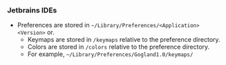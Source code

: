 ### Jetbrains IDEs
- Preferences are stored in `~/Library/Preferences/<Application><Version>` or.
  - Keymaps are stored in `/keymaps` relative to the preference directory.
  - Colors are stored in `/colors` relative to the preference directory.
  - For example, `~/Library/Preferences/Gogland1.0/keymaps/`

